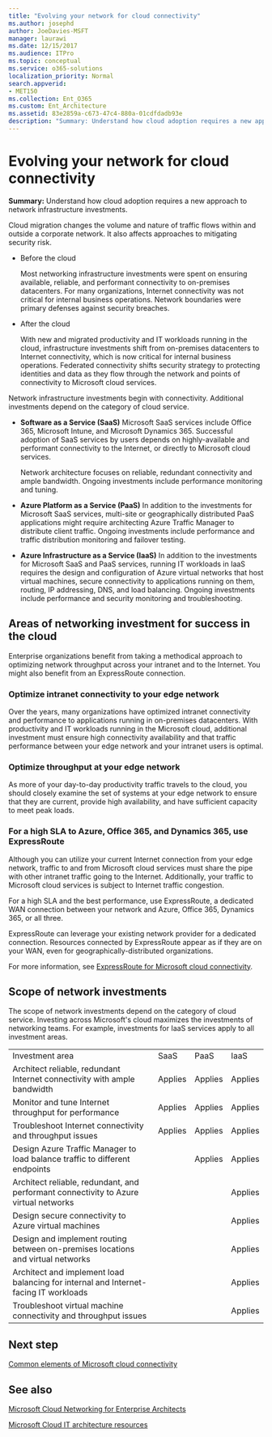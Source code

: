 ```yaml
---
title: "Evolving your network for cloud connectivity"
ms.author: josephd
author: JoeDavies-MSFT
manager: laurawi
ms.date: 12/15/2017
ms.audience: ITPro
ms.topic: conceptual
ms.service: o365-solutions
localization_priority: Normal
search.appverid:
- MET150
ms.collection: Ent_O365
ms.custom: Ent_Architecture
ms.assetid: 83e2859a-c673-47c4-880a-01cdfdadb93e
description: "Summary: Understand how cloud adoption requires a new approach to network infrastructure investments."
---
```


# Evolving your network for cloud connectivity

 **Summary:** Understand how cloud adoption requires a new approach to network infrastructure investments.
  
Cloud migration changes the volume and nature of traffic flows within and outside a corporate network. It also affects approaches to mitigating security risk.
  
- Before the cloud
    
    Most networking infrastructure investments were spent on ensuring available, reliable, and performant connectivity to on-premises datacenters. For many organizations, Internet connectivity was not critical for internal business operations. Network boundaries were primary defenses against security breaches.
    
- After the cloud
    
    With new and migrated productivity and IT workloads running in the cloud, infrastructure investments shift from on-premises datacenters to Internet connectivity, which is now critical for internal business operations. Federated connectivity shifts security strategy to protecting identities and data as they flow through the network and points of connectivity to Microsoft cloud services.
    
Network infrastructure investments begin with connectivity. Additional investments depend on the category of cloud service.
  
- **Software as a Service (SaaS)** Microsoft SaaS services include Office 365, Microsoft Intune, and Microsoft Dynamics 365. Successful adoption of SaaS services by users depends on highly-available and performant connectivity to the Internet, or directly to Microsoft cloud services.
    
    Network architecture focuses on reliable, redundant connectivity and ample bandwidth. Ongoing investments include performance monitoring and tuning.
    
- **Azure Platform as a Service (PaaS)** In addition to the investments for Microsoft SaaS services, multi-site or geographically distributed PaaS applications might require architecting Azure Traffic Manager to distribute client traffic. Ongoing investments include performance and traffic distribution monitoring and failover testing.
    
- **Azure Infrastructure as a Service (IaaS)** In addition to the investments for Microsoft SaaS and PaaS services, running IT workloads in IaaS requires the design and configuration of Azure virtual networks that host virtual machines, secure connectivity to applications running on them, routing, IP addressing, DNS, and load balancing. Ongoing investments include performance and security monitoring and troubleshooting.
    
## Areas of networking investment for success in the cloud

Enterprise organizations benefit from taking a methodical approach to optimizing network throughput across your intranet and to the Internet. You might also benefit from an ExpressRoute connection.
  
### Optimize intranet connectivity to your edge network

Over the years, many organizations have optimized intranet connectivity and performance to applications running in on-premises datacenters. With productivity and IT workloads running in the Microsoft cloud, additional investment must ensure high connectivity availability and that traffic performance between your edge network and your intranet users is optimal.
  
### Optimize throughput at your edge network

As more of your day-to-day productivity traffic travels to the cloud, you should closely examine the set of systems at your edge network to ensure that they are current, provide high availability, and have sufficient capacity to meet peak loads.
  
### For a high SLA to Azure, Office 365, and Dynamics 365, use ExpressRoute

Although you can utilize your current Internet connection from your edge network, traffic to and from Microsoft cloud services must share the pipe with other intranet traffic going to the Internet. Additionally, your traffic to Microsoft cloud services is subject to Internet traffic congestion.
  
For a high SLA and the best performance, use ExpressRoute, a dedicated WAN connection between your network and Azure, Office 365, Dynamics 365, or all three. 
  
ExpressRoute can leverage your existing network provider for a dedicated connection. Resources connected by ExpressRoute appear as if they are on your WAN, even for geographically-distributed organizations.
  
For more information, see [ExpressRoute for Microsoft cloud connectivity](expressroute-for-microsoft-cloud-connectivity.md).
  
## Scope of network investments

The scope of network investments depend on the category of cloud service. Investing across Microsoft's cloud maximizes the investments of networking teams. For example, investments for IaaS services apply to all investment areas.
  
|||||
|:-----|:-----|:-----|:-----|
|Investment area  <br/> |SaaS  <br/> |PaaS  <br/> |IaaS  <br/> |
|Architect reliable, redundant Internet connectivity with ample bandwidth  <br/> |Applies  <br/> |Applies  <br/> |Applies  <br/> |
|Monitor and tune Internet throughput for performance  <br/> |Applies  <br/> |Applies  <br/> |Applies  <br/> |
|Troubleshoot Internet connectivity and throughput issues  <br/> |Applies  <br/> |Applies  <br/> |Applies  <br/> |
|Design Azure Traffic Manager to load balance traffic to different endpoints  <br/> ||Applies  <br/> |Applies  <br/> |
|Architect reliable, redundant, and performant connectivity to Azure virtual networks  <br/> |||Applies  <br/> |
|Design secure connectivity to Azure virtual machines  <br/> |||Applies  <br/> |
|Design and implement routing between on-premises locations and virtual networks  <br/> |||Applies  <br/> |
|Architect and implement load balancing for internal and Internet-facing IT workloads  <br/> |||Applies  <br/> |
|Troubleshoot virtual machine connectivity and throughput issues  <br/> |||Applies  <br/> |
   
## Next step

[Common elements of Microsoft cloud connectivity](common-elements-of-microsoft-cloud-connectivity.md)

## See also

[Microsoft Cloud Networking for Enterprise Architects](microsoft-cloud-networking-for-enterprise-architects.md)
  
[Microsoft Cloud IT architecture resources](microsoft-cloud-it-architecture-resources.md)



